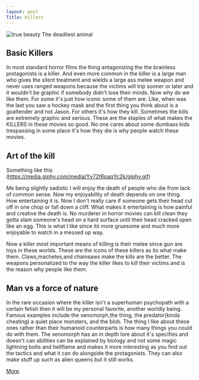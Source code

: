 ```yaml
---
layout: post
Title: Killers
---
```


![true beauty](http://i.imgur.com/2q3DKN6.jpg)
The deadliest animal

## Basic Killers

In most standard horror films the thing antagonizing the the brainless protagonists is a killer.
And even more common in the killer is a large man who gives the silent treatment and wields a large ass melee weapon and never uses ranged weapons because the victims will trip sooner or later and it wouldn't be graphic if somebody didn't lose their minds. Now why do we like them. For some it's just how iconic some of them are. Like, when was the last you saw a hockey mask and the first thing you think about is a goaltender and not Jason. For others it's how they kill. Sometimes the kills are extremely graphic and serious. These are the staples of what makes the KILLERS in these movies so good. No one cares about some dumbass kids trespassing in some place it's how they die is why people watch these movies. 

## Art of the kill

Something like this (https://media.giphy.com/media/Yv72tRpaqYc2k/giphy.gif)

Me being slightly sadistic I will enjoy the death of people who die from lack of common sense. Now my enjoyability of death depends on one thing. How entertaining it is. Now I don't really care if someone gets their head cut off in one chop or fall down a cliff. What makes it entertaining is how painful and creative the death is. No murderer in horror movies can kill clean they gotta slam someone's head on a hard surface until their head cracked open like an egg. This is what I like since itś more gruesome and much more enjoyable to watch in a messed up way. 

Now a killer most important means of killing is their melee since gun are toys in these worlds. These are the icons of these killers as its what make them. Claws,machetes,and chainsaws  make the kills are the better. The weapons personalized to the way the killer likes to kill their victims and is the reason why people like them.


## Man vs a force of nature

In the rare occasion where the killer isn't a superhuman psychopath with a certain fetish then it will be my personal favorite, another worldly being. Famous examples include the xenomorph,the thing, the predator(kinda cheating) a quiet place monsters, and the blob. The thing I like about these ones rather than their humanoid counterparts is how many things you could do with them. The xenomorph has an in depth lore about it´s specifies and doesn't can abilities can be explained by biology and not some magic lightning bolts and hellflame and makes it more interesting as you find out the tactics and what it can do alongside the protagonists. They can also make stuff up such as alien queens but it still works.

 [More](https://www.youtube.com/watch?v=5v_WqKFnrJY).

